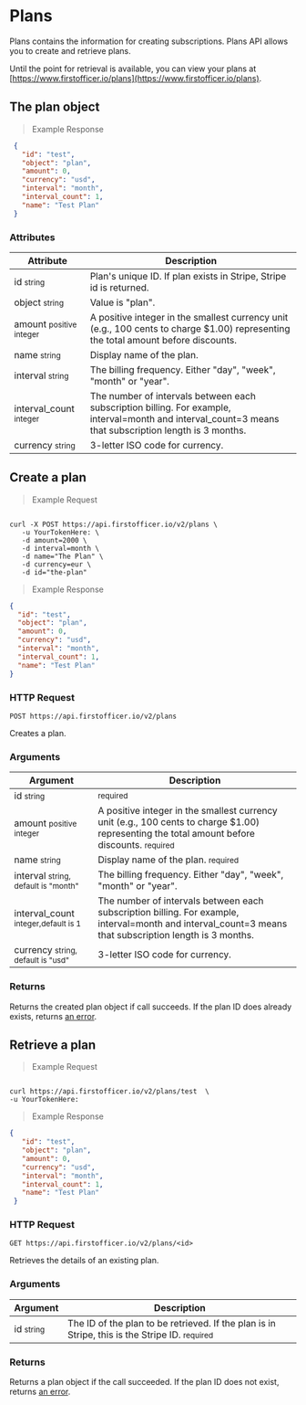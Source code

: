 # Plans

Plans contains the information for creating subscriptions. Plans API allows you to create and retrieve plans.
 
Until the point for retrieval is available, you can view your plans at [https://www.firstofficer.io/plans](https://www.firstofficer.io/plans).
 
## The plan object
 
 > Example Response
 
 ```json
  {
    "id": "test",
    "object": "plan",
    "amount": 0,
    "currency": "usd",
    "interval": "month",
    "interval_count": 1,
    "name": "Test Plan"
  }
 ```
 
### Attributes
 
 Attribute | Description
 --------- | -------
 id <small>string</small> | Plan's unique ID. If plan exists in Stripe, Stripe id is returned.
 object <small>string</small> | Value is "plan".
 amount <small>positive integer</small> | A positive integer in the smallest currency unit (e.g., 100 cents to charge $1.00) representing the total amount before discounts. 
 name <small>string</small> | Display name of the plan.
 interval <small>string</small> | The billing frequency. Either "day", "week", "month" or "year".
 interval_count <small>integer</small> | The number of intervals between each subscription billing. For example, interval=month and interval_count=3 means that subscription length is 3 months.
 currency <small>string</small> | 3-letter ISO code for currency.
 
 
## Create a plan
 
 > Example Request
 
 ```ruby
 
 ```
 
 
 ```shell
 curl -X POST https://api.firstofficer.io/v2/plans \
    -u YourTokenHere: \
    -d amount=2000 \
    -d interval=month \
    -d name="The Plan" \
    -d currency=eur \
    -d id="the-plan"
 
 ```
 
 > Example Response
 
 ```json
 {
   "id": "test",
   "object": "plan",
   "amount": 0,
   "currency": "usd",
   "interval": "month",
   "interval_count": 1,
   "name": "Test Plan"
 }
 ```
 
### HTTP Request
 
 `POST https://api.firstofficer.io/v2/plans`
 
 Creates a plan.
 
### Arguments
 
 Argument | Description
 --------- | -------
 id <small>string</small> |  <small class="req-badge">required</small>
 amount <small>positive integer</small> | A positive integer in the smallest currency unit (e.g., 100 cents to charge $1.00) representing the total amount before discounts.  <small class="req-badge">required</small>
 name <small>string</small> | Display name of the plan. <small class="req-badge">required</small>
 interval <small>string, default is "month"</small> | The billing frequency. Either "day", "week", "month" or "year".
 interval_count <small>integer,default is 1</small> | The number of intervals between each subscription billing. For example, interval=month and interval_count=3 means that subscription length is 3 months.
 currency <small>string, default is "usd"</small> | 3-letter ISO code for currency. 
 
### Returns
 
 Returns the created plan object if call succeeds. If the plan ID does already exists, returns <a href=#errors>an error</a>.
 
## Retrieve a plan

> Example Request

```ruby

```


```shell
curl https://api.firstofficer.io/v2/plans/test  \
-u YourTokenHere:
```

> Example Response

```json
{
   "id": "test",
   "object": "plan",
   "amount": 0,
   "currency": "usd",
   "interval": "month",
   "interval_count": 1,
   "name": "Test Plan"
 }
```
### HTTP Request

`GET https://api.firstofficer.io/v2/plans/<id>`

Retrieves the details of an existing plan.

### Arguments

Argument | Description
--------- | -------
id <small>string</small> | The ID of the plan to be retrieved. If the plan is in Stripe, this is the Stripe ID. <small class="req-badge">required</small> 

### Returns

Returns a plan object if the call succeeded. If the plan ID does not exist, returns <a href=#errors>an error</a>.
